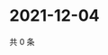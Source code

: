 # 2021-12-04

共 0 条

<!-- BEGIN WEIBO -->
<!-- 最后更新时间 Sat Dec 04 2021 11:11:54 GMT+0800 (China Standard Time) -->

<!-- END WEIBO -->
